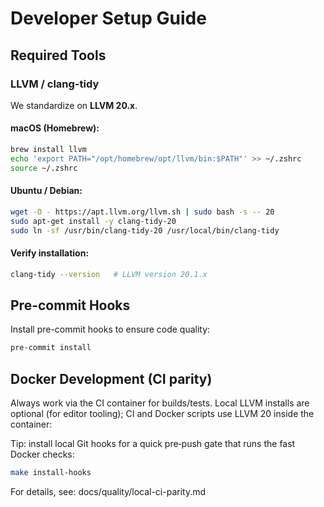 # Developer Setup Guide

## Required Tools

### LLVM / clang-tidy

We standardize on **LLVM 20.x**.

#### macOS (Homebrew):
```bash
brew install llvm
echo 'export PATH="/opt/homebrew/opt/llvm/bin:$PATH"' >> ~/.zshrc
source ~/.zshrc
```

#### Ubuntu / Debian:
```bash
wget -O - https://apt.llvm.org/llvm.sh | sudo bash -s -- 20
sudo apt-get install -y clang-tidy-20
sudo ln -sf /usr/bin/clang-tidy-20 /usr/local/bin/clang-tidy
```

#### Verify installation:
```bash
clang-tidy --version   # LLVM version 20.1.x
```

## Pre-commit Hooks

Install pre-commit hooks to ensure code quality:
```bash
pre-commit install
```

## Docker Development (CI parity)

Always work via the CI container for builds/tests. Local LLVM installs are optional (for editor tooling);
CI and Docker scripts use LLVM 20 inside the container:


Tip: install local Git hooks for a quick pre‑push gate that runs the fast Docker checks:
```bash
make install-hooks
```

For details, see: docs/quality/local-ci-parity.md
